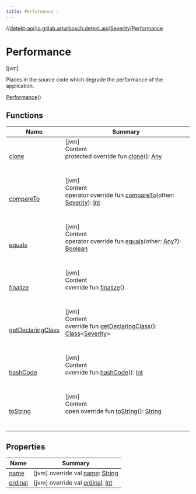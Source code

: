 ```yaml
---
title: Performance -
---
```

//[detekt-api](../../../index.md)/[io.gitlab.arturbosch.detekt.api](../../index.md)/[Severity](../index.md)/[Performance](index.md)



# Performance  
 [jvm] 

Places in the source code which degrade the performance of the application.

[Performance](index.md)()  
  
   


## Functions  
  
|  Name|  Summary| 
|---|---|
| [clone](index.md#kotlin/Enum/clone/#/PointingToDeclaration/)| [jvm]  <br>Content  <br>protected override fun [clone](index.md#kotlin/Enum/clone/#/PointingToDeclaration/)(): [Any](https://kotlinlang.org/api/latest/jvm/stdlib/kotlin/-any/index.html)  <br><br><br>
| [compareTo](index.md#kotlin/Enum/compareTo/#io.gitlab.arturbosch.detekt.api.Severity/PointingToDeclaration/)| [jvm]  <br>Content  <br>operator override fun [compareTo](index.md#kotlin/Enum/compareTo/#io.gitlab.arturbosch.detekt.api.Severity/PointingToDeclaration/)(other: [Severity](../index.md)): [Int](https://kotlinlang.org/api/latest/jvm/stdlib/kotlin/-int/index.html)  <br><br><br>
| [equals](index.md#kotlin/Enum/equals/#kotlin.Any?/PointingToDeclaration/)| [jvm]  <br>Content  <br>operator override fun [equals](index.md#kotlin/Enum/equals/#kotlin.Any?/PointingToDeclaration/)(other: [Any](https://kotlinlang.org/api/latest/jvm/stdlib/kotlin/-any/index.html)?): [Boolean](https://kotlinlang.org/api/latest/jvm/stdlib/kotlin/-boolean/index.html)  <br><br><br>
| [finalize](index.md#kotlin/Enum/finalize/#/PointingToDeclaration/)| [jvm]  <br>Content  <br>override fun [finalize](index.md#kotlin/Enum/finalize/#/PointingToDeclaration/)()  <br><br><br>
| [getDeclaringClass](index.md#kotlin/Enum/getDeclaringClass/#/PointingToDeclaration/)| [jvm]  <br>Content  <br>override fun [getDeclaringClass](index.md#kotlin/Enum/getDeclaringClass/#/PointingToDeclaration/)(): [Class](https://docs.oracle.com/javase/8/docs/api/java/lang/Class.html)<[Severity](../index.md)>  <br><br><br>
| [hashCode](index.md#kotlin/Enum/hashCode/#/PointingToDeclaration/)| [jvm]  <br>Content  <br>override fun [hashCode](index.md#kotlin/Enum/hashCode/#/PointingToDeclaration/)(): [Int](https://kotlinlang.org/api/latest/jvm/stdlib/kotlin/-int/index.html)  <br><br><br>
| [toString](index.md#kotlin/Enum/toString/#/PointingToDeclaration/)| [jvm]  <br>Content  <br>open override fun [toString](index.md#kotlin/Enum/toString/#/PointingToDeclaration/)(): [String](https://kotlinlang.org/api/latest/jvm/stdlib/kotlin/-string/index.html)  <br><br><br>


## Properties  
  
|  Name|  Summary| 
|---|---|
| [name](index.md#io.gitlab.arturbosch.detekt.api/Severity.Performance/name/#/PointingToDeclaration/)|  [jvm] override val [name](index.md#io.gitlab.arturbosch.detekt.api/Severity.Performance/name/#/PointingToDeclaration/): [String](https://kotlinlang.org/api/latest/jvm/stdlib/kotlin/-string/index.html)   <br>
| [ordinal](index.md#io.gitlab.arturbosch.detekt.api/Severity.Performance/ordinal/#/PointingToDeclaration/)|  [jvm] override val [ordinal](index.md#io.gitlab.arturbosch.detekt.api/Severity.Performance/ordinal/#/PointingToDeclaration/): [Int](https://kotlinlang.org/api/latest/jvm/stdlib/kotlin/-int/index.html)   <br>

